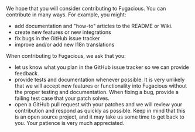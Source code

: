 We hope that you will consider contributing to Fugacious. You can contribute in many ways. For example, you might:

* add documentation and "how-to" articles to the README or Wiki.
* create new features or new integrations
* fix bugs in the GitHub issue tracker
* improve and/or add new I18n translations

When contributing to Fugacious, we ask that you:

* let us know what you plan in the GitHub issue tracker so we can provide feedback. 
* provide tests and documentation whenever possible. It is very unlikely that we will accept new features or functionality into Fugacious without the proper testing and documentation. When fixing a bug, provide a failing test case that your patch solves.
* open a GitHub pull request with your patches and we will review your contribution and respond as quickly as possible. Keep in mind that this is an open source project, and it may take us some time to get back to you. Your patience is very much appreciated.
